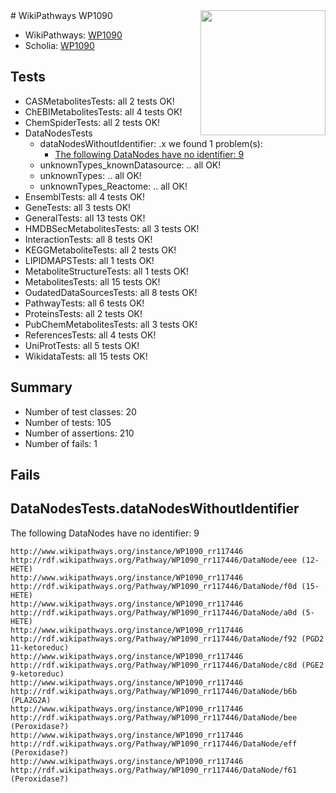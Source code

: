 <img style="float: right; width: 200px" src="https://upload.wikimedia.org/wikipedia/commons/thumb/8/83/Wplogo_with_text_500.png/640px-Wplogo_with_text_500.png" />
# WikiPathways WP1090

* WikiPathways: [WP1090](https://new.wikipathways.org/pathways/WP1090)
* Scholia: [WP1090](https://scholia.toolforge.org/wikipathways/WP1090)
## Tests
* CASMetabolitesTests: all 2 tests OK!
* ChEBIMetabolitesTests: all 4 tests OK!
* ChemSpiderTests: all 2 tests OK!
* DataNodesTests
    * dataNodesWithoutIdentifier: .x we found 1 problem(s):
        * [The following DataNodes have no identifier: 9](#d2d32fa8)
    * unknownTypes_knownDatasource: .. all OK!
    * unknownTypes: .. all OK!
    * unknownTypes_Reactome: .. all OK!
* EnsemblTests: all 4 tests OK!
* GeneTests: all 3 tests OK!
* GeneralTests: all 13 tests OK!
* HMDBSecMetabolitesTests: all 3 tests OK!
* InteractionTests: all 8 tests OK!
* KEGGMetaboliteTests: all 2 tests OK!
* LIPIDMAPSTests: all 1 tests OK!
* MetaboliteStructureTests: all 1 tests OK!
* MetabolitesTests: all 15 tests OK!
* OudatedDataSourcesTests: all 8 tests OK!
* PathwayTests: all 6 tests OK!
* ProteinsTests: all 2 tests OK!
* PubChemMetabolitesTests: all 3 tests OK!
* ReferencesTests: all 4 tests OK!
* UniProtTests: all 5 tests OK!
* WikidataTests: all 15 tests OK!


## Summary

* Number of test classes: 20
* Number of tests: 105
* Number of assertions: 210
* Number of fails: 1

## Fails

<a name="d2d32fa8" />

## DataNodesTests.dataNodesWithoutIdentifier

The following DataNodes have no identifier: 9
```
http://www.wikipathways.org/instance/WP1090_rr117446 http://rdf.wikipathways.org/Pathway/WP1090_rr117446/DataNode/eee (12-HETE)
http://www.wikipathways.org/instance/WP1090_rr117446 http://rdf.wikipathways.org/Pathway/WP1090_rr117446/DataNode/f0d (15-HETE)
http://www.wikipathways.org/instance/WP1090_rr117446 http://rdf.wikipathways.org/Pathway/WP1090_rr117446/DataNode/a0d (5-HETE)
http://www.wikipathways.org/instance/WP1090_rr117446 http://rdf.wikipathways.org/Pathway/WP1090_rr117446/DataNode/f92 (PGD2 11-ketoreduc)
http://www.wikipathways.org/instance/WP1090_rr117446 http://rdf.wikipathways.org/Pathway/WP1090_rr117446/DataNode/c8d (PGE2 9-ketoreduc)
http://www.wikipathways.org/instance/WP1090_rr117446 http://rdf.wikipathways.org/Pathway/WP1090_rr117446/DataNode/b6b (PLA2G2A)
http://www.wikipathways.org/instance/WP1090_rr117446 http://rdf.wikipathways.org/Pathway/WP1090_rr117446/DataNode/bee (Peroxidase?)
http://www.wikipathways.org/instance/WP1090_rr117446 http://rdf.wikipathways.org/Pathway/WP1090_rr117446/DataNode/eff (Peroxidase?)
http://www.wikipathways.org/instance/WP1090_rr117446 http://rdf.wikipathways.org/Pathway/WP1090_rr117446/DataNode/f61 (Peroxidase?)
```

